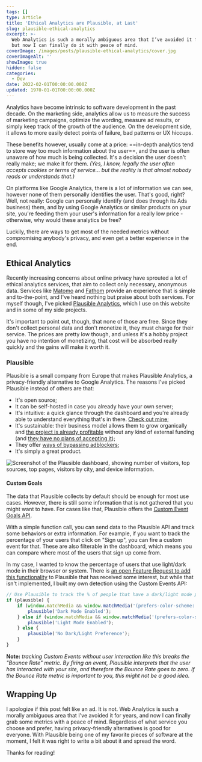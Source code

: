 ```yaml
---
tags: []
type: Article
title: 'Ethical Analytics are Plausible, at Last'
slug: plausible-ethical-analytics
excerpt: >-
  Web Analytics is such a morally ambiguous area that I’ve avoided it for years,
  but now I can finally do it with peace of mind.
coverImage: /images/posts/plausible-ethical-analytics/cover.jpg
coverImageAlt: ''
showImage: true
hidden: false
categories:
  - Dev
date: 2022-02-01T00:00:00.000Z
updated: 1970-01-01T00:00:00.000Z
---
```


Analytics have become intrinsic to software development in the past decade. On the marketing side, analytics allow us to measure the success of marketing campaigns, optimize the wording, measure ad results, or simply keep track of the growth of the audience. On the development side, it allows to more easily detect points of failure, bad patterns or UX hiccups.

These benefits however, usually come at a price: ==in-depth analytics tend to store way too much information about the user==, and the user is often unaware of how much is being collected. It's a decision the user doesn't really make; we make it for them. *(Yes, I know, legally the user often accepts cookies or terms of service... but the reality is that almost nobody reads or understands that.)*

On platforms like Google Analytics, there is a lot of information we can see, however none of them personally identifies the user. That's good, right? Well, not really: Google can personally identify (and does through its Ads business) them, and by using Google Analytics or similar products on your site, you're feeding them your user's information for a really low price - otherwise, why would these analytics be free?

Luckily, there are ways to get most of the needed metrics without compromising anybody's privacy, and even get a better experience in the end.

## Ethical Analytics

Recently increasing concerns about online privacy have sprouted a lot of ethical analytics services, that aim to collect only necessary, anonymous data. Services like [Matomo](https://matomo.org/) and [Fathom](https://usefathom.com/) provide an experience that is simple and to-the-point, and I've heard nothing but praise about both services. For myself though, I've picked [Plausible Analytics](https://plausible.io/), which I use on this website and in some of my side projects.

It's important to point out, though, that none of those are free. Since they don't collect personal data and don't monetize it, they must charge for their service. The prices are pretty low though, and unless it's a hobby project you have no intention of monetizing, that cost will be absorbed really quickly and the gains will make it worth it.

### Plausible

Plausible is a small company from Europe that makes Plausible Analytics, a privacy-friendly alternative to Google Analytics. The reasons I've picked Plausible instead of others are that:

* It's open source;
* It can be self-hosted in case you already have your own server;
* It's intuitive: a quick glance through the dashboard and you're already able to understand everything that's in there. [Check out mine](https://plausible.io/fantinel.dev);
* It's sustainable: their business model allows them to grow organically and [the project is already profitable](https://plausible.io/blog/bootstrapping-saas) without any kind of external funding (and [they have no plans of accepting it](https://twitter.com/PlausibleHQ/status/1282678251148763137));
* They offer [ways of bypassing adblockers](https://plausible.io/docs/proxy/introduction);
* It's simply a great product.

![Screenshot of the Plausible dashboard, showing number of visitors, top sources, top pages, visitors by city, and device information.](/images/posts/plausible-ethical-analytics/dashboard.png "Clicking on some data blocks allow you to filter data - so you can still understand how your users behave differently depending on a number of factors.")

#### Custom Goals

The data that Plausible collects by default should be enough for most use cases. However, there is still some information that is not gathered that you might want to have. For cases like that, Plausible offers the [Custom Event Goals API](https://plausible.io/docs/custom-event-goals).

With a simple function call, you can send data to the Plausible API and track some behaviors or extra information. For example, if you want to track the percentage of your users that click on "Sign up", you can fire a custom event for that. These are also filterable in the dashboard, which means you can compare where most of the users that sign up come from.

In my case, I wanted to know the percentage of users that use light/dark mode in their browser or system. There is [an open Feature Request to add this functionality](https://github.com/plausible/analytics/discussions/622) to Plausible that has received some interest, but while that isn't implemented, I built my own detection using the Custom Events API:

```javascript
// Use Plausible to track the % of people that have a dark/light mode preference
if (plausible) {
	if (window.matchMedia && window.matchMedia('(prefers-color-scheme: dark)').matches) {
		plausible('Dark Mode Enabled');
	} else if (window.matchMedia && window.matchMedia('(prefers-color-scheme: light)').matches) {
		plausible('Light Mode Enabled');
	} else {
		plausible('No Dark/Light Preference');
	}
}
```

**Note:** *tracking Custom Events without user interaction like this breaks the "Bounce Rate" metric. By firing an event, Plausible interprets that the user has interacted with your site, and therefore the Bounce Rate goes to zero. If the Bounce Rate metric is important to you, this might not be a good idea.*

## Wrapping Up

I apologize if this post felt like an ad. It is not. Web Analytics is such a morally ambiguous area that I've avoided it for years, and now I can finally grab some metrics with a peace of mind. Regardless of what service you choose and prefer, having privacy-friendly alternatives is good for everyone. With Plausible being one of my favorite pieces of software at the moment, I felt it was right to write a bit about it and spread the word.

Thanks for reading!
